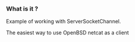 ### What is it ?

Example of working with ServerSocketChannel. 

The easiest way to use OpenBSD netcat as a client